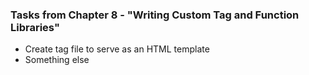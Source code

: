 ### Tasks from Chapter 8 - "Writing Custom Tag and Function Libraries"

* Create tag file to serve as an HTML template
* Something else